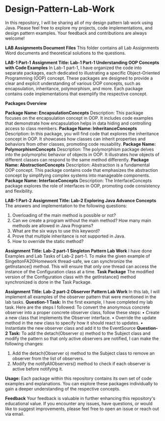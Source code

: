 # Design-Pattern-Lab-Work
In this repository, I will be sharing all of my  design pattern lab work using Java. Please feel free to explore my projects, code implementations, and design pattern examples. Your feedback and contributions are always welcome!

**LAB Assignments Document Files**
This folder contains all Lab Assignments Word documents and theoretical solutions to the questions.

**LAB-1 Part-1**
**Assignment Title: Lab-1 Part-1 Understanding OOP Concepts with Code Examples**
In Lab-1 part-1, I have organized the code into separate packages, each dedicated to illustrating a specific Object-Oriented Programming (OOP) concept. These packages are designed to provide a clear and explicit understanding of various OOP concepts, such as encapsulation, inheritance, polymorphism, and more. Each package contains code implementations that exemplify the respective concept.

**Packages Overview**

**Package Name: EncapsulationConcepts**
Description: This package focuses on the encapsulation concept in OOP. It includes code examples that demonstrate how encapsulation helps in data hiding and controlling access to class members.
**Package Name: InheritanceConcepts**
Description: In this package, you will find code that explores the inheritance concept in OOP. It showcases how classes can inherit properties and behaviors from other classes, promoting code reusability.
**Package Name: PolymorphismConcepts**
Description: The polymorphism package delves into the polymorphic behavior of objects in OOP. It illustrates how objects of different classes can respond to the same method differently.
**Package Name: AbstractionConcepts**
Description: Abstraction is a fundamental OOP concept. This package contains code that emphasizes the abstraction concept by simplifying complex systems into manageable components.
**Package Name: InterfaceConcepts**
Description: The InterfaceConcepts package explores the role of interfaces in OOP, promoting code consistency and flexibility.

**LAB-1 Part-2**
**Assignment Title: Lab-2 Exploring Java Advance Concepts**
The answers and implementation to the following questions:
1.	Overloading of the main method is possible or not?
2.	Can we create a program without the main method? How many main methods are allowed in Java Programs?
3.	What are the six ways to use this keyword?
4.	Prove that multiple inheritance is not supported in Java.
5.	How to override the static method?

**Assignment Title: Lab-2 part-1 Singleton Pattern Lab Work**
I have done Examples and Lab Tasks of Lab-2 part-1.
To make the given example of SingeltonFA20Homework thread-safe, we can synchronize the getInstance() method. 
This will ensure that only one thread can access the instance of the Configuration class at a time.
**Task Package**
The modified version of the Configuration class with the getInstance() method synchronized is done in the Task Package.

**Assignment Title: Lab-2 part-2 Observer Pattern Lab Work**
In this lab, I will implement all examples of the observer pattern that were mentioned in the lab tasks.
**Question-1 Task:**
In the first example, I have completed my lab task. Here are the steps I followed:
To convert the anonymous concrete observer into a proper concrete observer class, follow these steps:
•	Create a new class that implements the Observer interface.
•	Override the update method in the new class to specify how it should react to updates.
•	Instantiate the new observer class and add it to the EventSource
**Question-2 Task:**
To add the detach(Observer o) method to the Subject class and modify the pattern so that only active observers are notified, I can make the following changes:
1. Add the detach(Observer o) method to the Subject class to remove an observer from the list of observers.
2. Modify the notifyAllObservers() method to check if each observer is active before notifying it.


**Usage:**
Each package within this repository contains its own set of code examples and explanations. You can explore these packages individually to gain a deeper understanding of the respective  concepts.

**Feedback**
Your feedback is valuable in further enhancing this repository's educational value. If you encounter any issues, have questions, or would like to suggest improvements, please feel free to open an issue or reach out via email.

